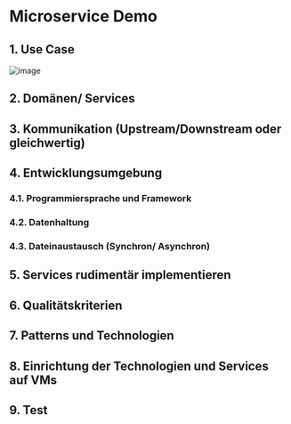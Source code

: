 # Microservice Demo

## 1. Use Case
![image](https://user-images.githubusercontent.com/55581391/136433521-38e91ef3-4eb7-4f1c-9162-08a731e1c783.png)
## 2. Domänen/ Services
## 3. Kommunikation (Upstream/Downstream oder gleichwertig)
## 4. Entwicklungsumgebung
### 4.1. Programmiersprache und Framework
### 4.2. Datenhaltung
### 4.3. Dateinaustausch (Synchron/ Asynchron)
## 5. Services rudimentär implementieren
## 6. Qualitätskriterien 
## 7. Patterns und Technologien
## 8. Einrichtung der Technologien und Services auf VMs
## 9. Test
